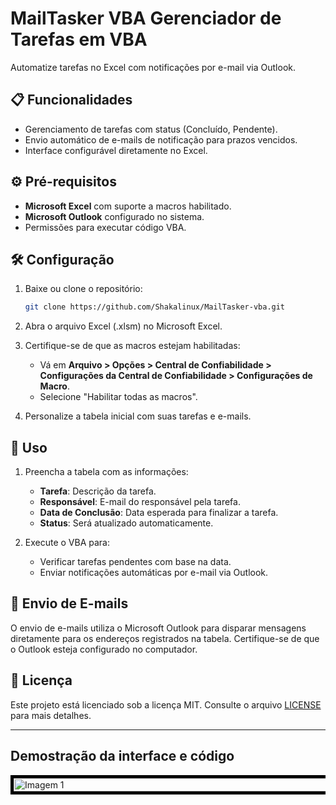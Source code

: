 # MailTasker VBA  Gerenciador de Tarefas em VBA
Automatize tarefas no Excel com notificações por e-mail via Outlook.

## 📋 Funcionalidades

- Gerenciamento de tarefas com status (Concluído, Pendente).
- Envio automático de e-mails de notificação para prazos vencidos.
- Interface configurável diretamente no Excel.

## ⚙️ Pré-requisitos

- **Microsoft Excel** com suporte a macros habilitado.
- **Microsoft Outlook** configurado no sistema.
- Permissões para executar código VBA.

## 🛠️ Configuração

1. Baixe ou clone o repositório:
   ```bash
   git clone https://github.com/Shakalinux/MailTasker-vba.git
   ```

2. Abra o arquivo Excel (.xlsm) no Microsoft Excel.

3. Certifique-se de que as macros estejam habilitadas:
   - Vá em **Arquivo > Opções > Central de Confiabilidade > Configurações da Central de Confiabilidade > Configurações de Macro**.
   - Selecione "Habilitar todas as macros".

4. Personalize a tabela inicial com suas tarefas e e-mails.

## 🚀 Uso

1. Preencha a tabela com as informações:
   - **Tarefa**: Descrição da tarefa.
   - **Responsável**: E-mail do responsável pela tarefa.
   - **Data de Conclusão**: Data esperada para finalizar a tarefa.
   - **Status**: Será atualizado automaticamente.

2. Execute o VBA para:
   - Verificar tarefas pendentes com base na data.
   - Enviar notificações automáticas por e-mail via Outlook.

## 📧 Envio de E-mails

O envio de e-mails utiliza o Microsoft Outlook para disparar mensagens diretamente para os endereços registrados na tabela. Certifique-se de que o Outlook esteja configurado no computador.


## 📝 Licença

Este projeto está licenciado sob a licença MIT. Consulte o arquivo [LICENSE](LICENSE) para mais detalhes.

---

## Demostração da interface e código
<div style="width:100%; overflow:hidden; max-width:600px;">
  <div style="display: flex; transition: transform 0.5s ease;">
    <img src="https://i.postimg.cc/d1Sb7VJk/tabela.png" alt="Imagem 1" style="width:100%; flex-shrink: 0; border: 5px solid black;">
    <img src="https://i.postimg.cc/y6DdLJgG/codigo1.png" alt="Imagem 2" style="width:100%; flex-shrink: 0; border: 5px solid black;">
    <img src="https://i.postimg.cc/h4NG6SVt/codigo2.png" alt="Imagem 3" style="width:100%; flex-shrink: 0; border: 5px solid black;">
     <img src="https://i.postimg.cc/pXvwp4HB/codigo3.png" alt="Imagem 3" style="width:100%; flex-shrink: 0; border: 5px solid black;">
  </div>
</div>






















